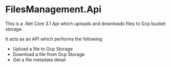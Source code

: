 # FilesManagement.Api

This is a .Net Core 3.1 Api which uploads and downloads files to Gcp bucket storage.

It acts as an API which performs the following

- Upload a file to Gcp Storage
- Download a file from Gcp Storage
- Get a file metadata detail